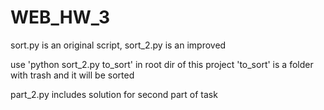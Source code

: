 # WEB_HW_3

sort.py is an original script, sort_2.py is an improved

use 'python sort_2.py to_sort' in root dir of this project
'to_sort' is a folder with trash and it will be sorted

part_2.py includes solution for second part of task
